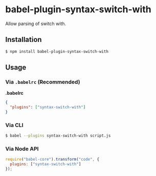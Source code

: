 # babel-plugin-syntax-switch-with

Allow parsing of switch with.

## Installation

```sh
$ npm install babel-plugin-syntax-switch-with
```

## Usage

### Via `.babelrc` (Recommended)

**.babelrc**

```json
{
  "plugins": ["syntax-switch-with"]
}
```

### Via CLI

```sh
$ babel --plugins syntax-switch-with script.js
```

### Via Node API

```javascript
require("babel-core").transform("code", {
  plugins: ["syntax-switch-with"]
});
```
